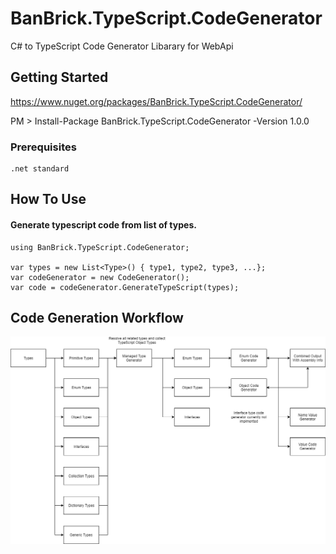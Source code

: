 # BanBrick.TypeScript.CodeGenerator
C# to TypeScript Code Generator Libarary for WebApi

## Getting Started

https://www.nuget.org/packages/BanBrick.TypeScript.CodeGenerator/

PM > Install-Package BanBrick.TypeScript.CodeGenerator -Version 1.0.0


### Prerequisites

```
.net standard
```


## How To Use

#### Generate typescript code from list of types.

```
using BanBrick.TypeScript.CodeGenerator;

var types = new List<Type>() { type1, type2, type3, ...};
var codeGenerator = new CodeGenerator();
var code = codeGenerator.GenerateTypeScript(types);
```


## Code Generation Workflow
![alt text](/Code%20Generation%20Work%20Flow.png)
